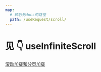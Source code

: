```yaml
---
map:
  # 映射到docs的路径
  path: /useRequest/scroll/
---
```


# 见 👇 useInfiniteScroll

<a href="/docs/hooks/useInfiniteScroll/" >滚动加载和分页加载</a>
